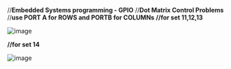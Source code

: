 //**Embedded Systems programming - GPIO**
//**Dot Matrix Control Problems**
//**use PORT A for ROWS and PORTB for COLUMNs**
**//for set 11,12,13**



![image](https://github.com/user-attachments/assets/ab772086-0499-488f-9cf2-150887e1e2fb)



**//for set 14**


![image](https://github.com/user-attachments/assets/90d97ce3-6828-4d1d-ac8e-866613fe2717)

